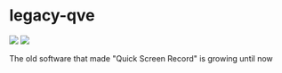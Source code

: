 
# legacy-qve
<p>
<a href="https://www.python.org/"><img src="https://img.shields.io/badge/Python-3776AB?style=flat-square&logo=python&logoColor=white" /></a>
<a href="https://github.com/rstusoftdev/QSR/releases"><img src="https://img.shields.io/badge/beta indev dev-F59812?style=flat-square&label=Latest&color=F59812"/></a>
</p>
The old software that made "Quick Screen Record" is growing until now
